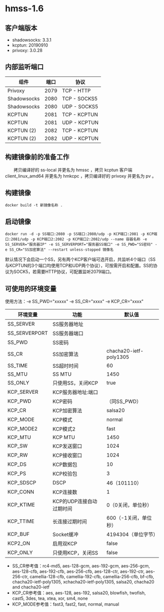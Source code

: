 ﻿# hmss-1.6
## 客户端版本

- shadowsocks: 3.3.1
- kcptun: 20190910
- privoxy: 3.0.28


## 内部监听端口

组件 | 端口 | 协议
---|---|---
Privoxy | 2079 | TCP - HTTP
Shadowsocks | 2080 | TCP - SOCKS5
Shadowsocks | 2080 | UDP - SOCKS5
KCPTUN | 2081 | TCP - KCPTUN
KCPTUN | 2081 | UDP - KCPTUN
KCPTUN (2) | 2082 | TCP - KCPTUN
KCPTUN (2) | 2082 | UDP - KCPTUN


## 构建镜像前的准备工作

　　拷贝编译好的 ss-local 并更名为 hmssc ，拷贝 kcptun 客户端 client_linux_amd64 并更名为 hmkcpc ，拷贝编译好的 privoxy 并更名为 pv 。

## 构建镜像
```
docker build -t 新镜像名称 .
```


## 启动镜像
```shell
docker run -d -p SS端口:2080 -p SS端口:2080/udp -p KCP端口:2081 -p KCP端口:2081/udp -p KCP端口2:2082 -p KCP端口2:2082/udp --name 容器名称 -e SS_SERVER="服务器IP" -e SS_SERVERPORT="服务器SS端口" -e SS_PWD="SS密码" -e SS_CR="SS加密算法" --restart unless-stopped 镜像名
```
默认情况下会启动一个SS，另有两个KCP客户端可选开启，共监听4个端口（SS与KCPTUN的3个端口均使用TCP和UDP两个协议），可按需开启和配置。SS的协议为SOCK5，若需要HTTP协议，可配置监听2079端口。


## 可使用的环境变量

使用方法：-e SS_PWD="xxxxx" -e SS_CR="xxxx" -e KCP_CR="xxxx"

环境变量 | 功能 | 默认值
---|---|---
SS_SERVER | SS服务器地址
SS_SERVERPORT | SS服务器端口
SS_PWD | SS密码
SS_CR | SS加密算法 | chacha20-ietf-poly1305
SS_TIME | SS超时时间 | 60
SS_MTU | SS MTU | 1450
SS_ONLY | 只使用SS，关闭KCP | true
KCP_SERVER | KCP服务器地址:端口
KCP_PWD | KCP密码 | （同SS_PWD）
KCP_CR | KCP加密算法 | salsa20
KCP_MODE | KCP模式 | normal
KCP_MODE2 | KCP模式2 | fast
KCP_MTU | KCP MTU| 1450
KCP_SW | KCP发送窗口 | 1024
KCP_RW | KCP接收窗口 | 1024
KCP_DS | KCP数据包 | 10
KCP_PS | KCP校验包 | 3
KCP_SDSCP | DSCP | 46（101110）
KCP_CONN | KCP连接数 | 1
KCP_KTIME | KCP的UDP连接自动过期时间 | 0（0关闭，单位秒）
KCP_TTIME | 长连接过期时间 | 600（-1关闭，单位秒）
KCP_BUF | Socket缓冲 | 4194304（单位字节）
KCP2_ON | 启用双KCP | false
KCP_ONLY | 只使用KCP，关闭SS | false

- SS_CR参考值：rc4-md5, aes-128-gcm, aes-192-gcm, aes-256-gcm, aes-128-cfb, aes-192-cfb, aes-256-cfb, aes-128-ctr, aes-192-ctr, aes-256-ctr, camellia-128-cfb, camellia-192-cfb, camellia-256-cfb, bf-cfb, chacha20-ietf-poly1305, xchacha20-ietf-poly1305, salsa20, chacha20 and chacha20-ietf
- KCP_CR参考值：aes, aes-128, aes-192, salsa20, blowfish, twofish, cast5, 3des, tea, xtea, xor, sm4, none
- KCP_MODE参考值：fast3, fast2, fast, normal, manual